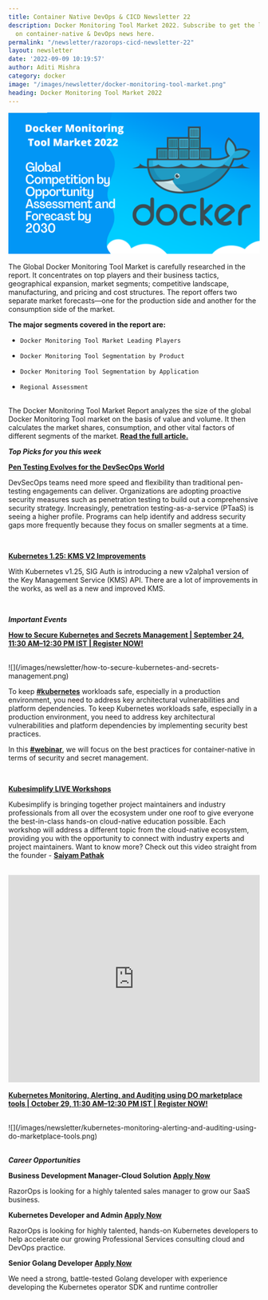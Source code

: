 ```yaml
---
title: Container Native DevOps & CICD Newsletter 22
description: Docker Monitoring Tool Market 2022. Subscribe to get the latest updates
  on container-native & DevOps news here.
permalink: "/newsletter/razorops-cicd-newsletter-22"
layout: newsletter
date: '2022-09-09 10:19:57'
author: Aditi Mishra
category: docker
image: "/images/newsletter/docker-monitoring-tool-market.png"
heading: Docker Monitoring Tool Market 2022
---
```


![](/images/newsletter/docker-monitoring-tool-market.png)
<br>

The Global Docker Monitoring Tool Market is carefully researched in the report. It concentrates on top players and their business tactics, geographical expansion, market segments; competitive landscape, manufacturing, and pricing and cost structures. The report offers two separate market forecasts—one for the production side and another for the consumption side of the market.
<br>

**The major segments covered in the report are:**

*     Docker Monitoring Tool Market Leading Players
*     Docker Monitoring Tool Segmentation by Product
*     Docker Monitoring Tool Segmentation by Application
*     Regional Assessment

<br>
The Docker Monitoring Tool Market Report analyzes the size of the global Docker Monitoring Tool market on the basis of value and volume. It then calculates the market shares, consumption, and other vital factors of different segments of the market. <a href="https://www.openpr.com/news/2728648/docker-monitoring-tool-market-2022-global-competition"><b>Read the full article.</b></a>

<br>

***Top Picks for you this week***

<a href="https://www.darkreading.com/dr-tech/pentesting-evolves-for-the-devsecops-world" target="_blank"><b>Pen Testing Evolves for the DevSecOps World</b></a>

DevSecOps teams need more speed and flexibility than traditional pen-testing engagements can deliver. Organizations are adopting proactive security measures such as penetration testing to build out a comprehensive security strategy. Increasingly, penetration testing-as-a-service (PTaaS) is seeing a higher profile. Programs can help identify and address security gaps more frequently because they focus on smaller segments at a time.

<br>

<a href="https://kubernetes.io/blog/2022/09/09/kms-v2-improvements/" target="_blank"><b>Kubernetes 1.25: KMS V2 Improvements</b></a>

With Kubernetes v1.25, SIG Auth is introducing a new v2alpha1 version of the Key Management Service (KMS) API. There are a lot of improvements in the works, as well as a new and improved KMS. 

<br>

***Important Events***

<a href="https://razorops.com/webinars/how-to-secure-kubernetes-and-secrets-management/?utm_source=Website-Newsletter&utm_medium=Newsletter-blog&utm_campaign=Newsletter_09092022" target="_blank"><b>How to Secure Kubernetes and Secrets Management | September 24, 11:30 AM–12:30 PM IST | Register NOW! </b></a>

<br>
![](/images/newsletter/how-to-secure-kubernetes-and-secrets-management.png)
<br>

 To keep <a href="https://www.linkedin.com/feed/hashtag/kubernetes?lipi=urn%3Ali%3Apage%3Ad_flagship3_pulse_read%3BrnTRspBjQq%2B%2FI65XPQsDOA%3D%3D" target="_blank"><b>#kubernetes</b></a> workloads safe, especially in a production environment, you need to address key architectural vulnerabilities and platform dependencies. To keep Kubernetes workloads safe, especially in a production environment, you need to address key architectural vulnerabilities and platform dependencies by implementing security best practices.

In this <a href="https://www.linkedin.com/feed/hashtag/webinar?lipi=urn%3Ali%3Apage%3Ad_flagship3_pulse_read%3BrnTRspBjQq%2B%2FI65XPQsDOA%3D%3D" target="_blank"><b>#webinar</b></a>, we will focus on the best practices for container-native in terms of security and secret management.

<br>

<a href="https://kubesimplify.github.io/live-workshops/" target="_blank"><b>Kubesimplify LIVE Workshops</b></a>

Kubesimplify is bringing together project maintainers and industry professionals from all over the ecosystem under one roof to give everyone the best-in-class hands-on cloud-native education possible. Each workshop will address a different topic from the cloud-native ecosystem, providing you with the opportunity to connect with industry experts and project maintainers. Want to know more? Check out this video straight from the founder - <a href="https://www.linkedin.com/in/saiyampathak?miniProfileUrn=urn%3Ali%3Afs_miniProfile%3AACoAAA2m_eoB-5RvYVA60tVysLlp0fluTsaa5Pc&lipi=urn%3Ali%3Apage%3Ad_flagship3_pulse_read%3B3hQb6V5HRSKQGQiVXtc9tw%3D%3D"><b>Saiyam Pathak </b></a>


<br>
<iframe width="100%" height="415" src="https://www.youtube.com/embed/oiBdx7et21w" title="YouTube video player" frameborder="0" allow="accelerometer; autoplay; clipboard-write; encrypted-media; gyroscope; picture-in-picture" allowfullscreen></iframe>
<br>


<a href="https://razorops.com/webinars/kubernetes-monitoring-alerting-and-auditing-using-do-marketplace-tools/?utm_source=Website-Newsletter&utm_medium=Newsletter-blog&utm_campaign=Newsletter_09092022" target="_blank"><b>Kubernetes Monitoring, Alerting, and Auditing using DO marketplace tools | October 29, 11:30 AM–12:30 PM IST | Register NOW!</b></a>

<br>
![](/images/newsletter/kubernetes-monitoring-alerting-and-auditing-using-do-marketplace-tools.png)
<br>
<br>

***Career Opportunities***

<p><b>Business Development Manager-Cloud Solution <a href="https://razorops.com/jobs-for-business-development-manager?utm_source=Website-Newsletter&utm_medium=Newsletter-blog&utm_campaign=Newsletter_02092022" target="_blank">Apply Now</a></b></p>

RazorOps is looking for a highly talented sales manager to grow our SaaS business.

<p><b>Kubernetes Developer and Admin <a href="https://razorops.com/jobs-for-kubernetes-developer-and-admin?utm_source=Website-Newsletter&utm_medium=Newsletter-blog&utm_campaign=Newsletter_02092022" target="_blank">Apply Now</a></b></p>

RazorOps is looking for highly talented, hands-on Kubernetes developers to help accelerate our growing Professional Services consulting cloud and DevOps practice.

<p><b>Senior Golang Developer <a href="https://razorops.com/jobs-for-golang-developer?utm_source=Website-Newsletter&utm_medium=Newsletter-blog&utm_campaign=Newsletter_02092022" target="_blank">Apply Now</a></b></p>

We need a strong, battle-tested Golang developer with experience developing the Kubernetes operator SDK and runtime controller
